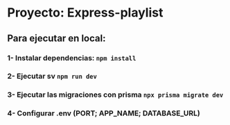 # Proyecto: Express-playlist

## Para ejecutar en local:
### 1- Instalar dependencias: ```npm install```
### 2- Ejecutar sv ```npm run dev```
### 3- Ejecutar las migraciones con prisma ```npx prisma migrate dev```
### 4- Configurar .env (PORT; APP_NAME; DATABASE_URL)